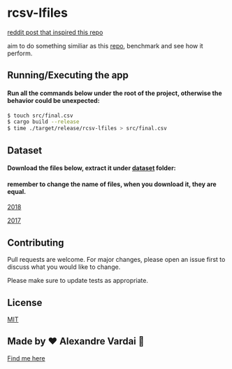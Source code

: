 # rcsv-lfiles

[reddit post that inspired this repo](https://www.reddit.com/r/rust/comments/8833lh/performance_of_parsing_large_file_2gb/)

aim to do something similiar as this [repo](https://github.com/ErickWendel/concat-large-files-nodejs-yt), benchmark and see how it perform.

## Running/Executing the app
#### Run all the commands below under the root of the project, otherwise the behavior could be unexpected:

```sh
$ touch src/final.csv
$ cargo build --release
$ time ./target/release/rcsv-lfiles > src/final.csv
```

## Dataset 
#### Download the files below, extract it under [dataset](/home/hungaro/dev/rust/rcsv-lfiles/dataset) folder:
#### remember to change the name of files, when you download it, they are equal.
[2018](https://www.kaggle.com/stackoverflow/stack-overflow-2018-developer-survey?select=survey_results_public.csv)

[2017](https://www.kaggle.com/stackoverflow/so-survey-2017?select=survey_results_public.csv)

## Contributing
Pull requests are welcome. For major changes, please open an issue first to discuss what you would like to change.

Please make sure to update tests as appropriate.

## License
[MIT](https://choosealicense.com/licenses/mit/)

## Made by ♥ Alexandre Vardai 👋 
[Find me here](https://www.linkedin.com/in/alexandre-vardai-b8255b15b/)
